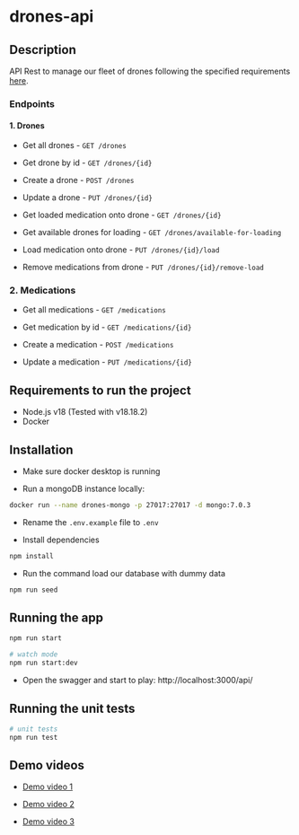 # drones-api

## Description

API Rest to manage our fleet of drones following the specified requirements [here](./Code%20Challenge%20Drone.V1.pdf).

### Endpoints

#### 1. Drones

- Get all drones - `GET /drones`

- Get drone by id - `GET /drones/{id}`

- Create a drone - `POST /drones`

- Update a drone - `PUT /drones/{id}`

- Get loaded medication onto drone - `GET /drones/{id}`

- Get available drones for loading - `GET /drones/available-for-loading`

- Load medication onto drone - `PUT /drones/{id}/load`

- Remove medications from drone - `PUT /drones/{id}/remove-load`

### 2. Medications

- Get all medications - `GET /medications`

- Get medication by id - `GET /medications/{id}`

- Create a medication - `POST /medications`

- Update a medication - `PUT /medications/{id}`

## Requirements to run the project

- Node.js v18 (Tested with v18.18.2)
- Docker

## Installation

- Make sure docker desktop is running

- Run a mongoDB instance locally:

```bash
docker run --name drones-mongo -p 27017:27017 -d mongo:7.0.3
```

- Rename the `.env.example` file to `.env`

- Install dependencies

```bash
npm install
```

- Run the command load our database with dummy data

```bash
npm run seed
```

## Running the app

```bash
npm run start

# watch mode
npm run start:dev
```

- Open the swagger and start to play: http://localhost:3000/api/

## Running the unit tests

```bash
# unit tests
npm run test
```

## Demo videos

- [Demo video 1](https://drive.google.com/file/d/1VL7ctEUzjbxJ2B2MvzOtCyjPLKWpw2-J/view?usp=sharing)

- [Demo video 2](https://drive.google.com/file/d/1EKyzS4FMDmiV03Zctgejoun5BcFbL2P6/view?usp=sharing)

- [Demo video 3](https://drive.google.com/file/d/1a8DSe9Ld4_-JqpiAQpB7xHum2hszG0iS/view?usp=sharing)





